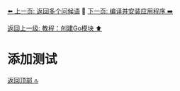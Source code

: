 [⬅️ 上一页: 返回多个问候语](返回多个问候语.md) 🚦 [下一页: 编译并安装应用程序 ➡️](编译并安装应用程序.md)

[返回上一级: 教程：创建Go模块 ⬆️](../教程：创建Go模块.md)

# 添加测试

[返回顶部 🔝](#添加测试)